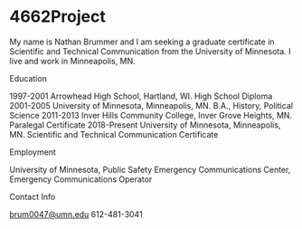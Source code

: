# 4662Project
My name is Nathan Brummer and I am seeking a graduate certificate in Scientific and Technical Communication from the University of Minnesota. I live and work in Minneapolis, MN. 

Education

1997-2001 Arrowhead High School, Hartland, WI. High School Diploma
2001-2005 University of Minnesota, Minneapolis, MN. B.A., History, Political Science
2011-2013 Inver Hills Community College, Inver Grove Heights, MN. Paralegal Certificate
2018-Present University of Minnesota, Minneapolis, MN. Scientific and Technical Communication Certificate

Employment

University of Minnesota, Public Safety Emergency Communications Center, Emergency Communications Operator

Contact Info

brum0047@umn.edu
612-481-3041
